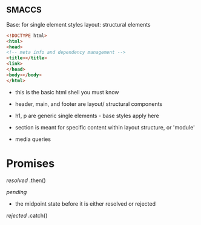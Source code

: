 ## SMACCS
Base: for single element styles
layout: structural elements

```html
<!DOCTYPE html>
<html>
<head>
<!-- meta info and dependency management -->
<title></title>
<link>
</head>
<body></body>
</html>
```
- this is the basic html shell you must know

- header, main, and footer are layout/ structural components
- h1, p are generic single elements - base styles apply here
- section is meant for specific content within layout structure, or 'module'

- media queries

# Promises
*resolved*
    .then()

*pending*
- the midpoint state before it is either resolved or rejected

*rejected*
    .catch()
    

